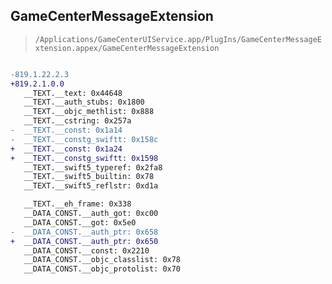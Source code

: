 ## GameCenterMessageExtension

> `/Applications/GameCenterUIService.app/PlugIns/GameCenterMessageExtension.appex/GameCenterMessageExtension`

```diff

-819.1.22.2.3
+819.2.1.0.0
   __TEXT.__text: 0x44648
   __TEXT.__auth_stubs: 0x1800
   __TEXT.__objc_methlist: 0x888
   __TEXT.__cstring: 0x257a
-  __TEXT.__const: 0x1a14
-  __TEXT.__constg_swiftt: 0x158c
+  __TEXT.__const: 0x1a24
+  __TEXT.__constg_swiftt: 0x1598
   __TEXT.__swift5_typeref: 0x2fa8
   __TEXT.__swift5_builtin: 0x78
   __TEXT.__swift5_reflstr: 0xd1a

   __TEXT.__eh_frame: 0x338
   __DATA_CONST.__auth_got: 0xc00
   __DATA_CONST.__got: 0x5e0
-  __DATA_CONST.__auth_ptr: 0x658
+  __DATA_CONST.__auth_ptr: 0x650
   __DATA_CONST.__const: 0x2210
   __DATA_CONST.__objc_classlist: 0x78
   __DATA_CONST.__objc_protolist: 0x70

```
